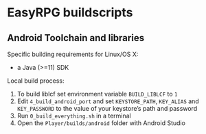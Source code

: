 # EasyRPG buildscripts

## Android Toolchain and libraries

Specific building requirements for Linux/OS X:

 - a Java (>=11) SDK

Local build process:

 1. To build liblcf set environment variable `BUILD_LIBLCF` to `1`
 2. Edit `4_build_android_port` and set `KEYSTORE_PATH`, `KEY_ALIAS` and `KEY_PASSWORD`
    to the value of your keystore’s path and password
 3. Run `0_build_everything.sh` in a terminal
 4. Open the `Player/builds/android` folder with Android Studio
